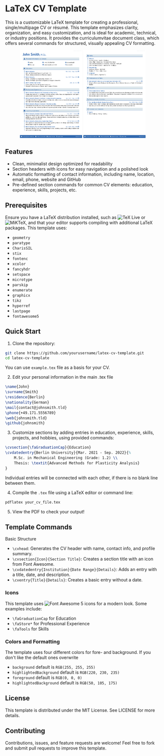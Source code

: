 # LaTeX CV Template

This is a customizable LaTeX template for creating a professional, single/multipage CV or résumé. This template emphasizes clarity, organization, and easy customization, and is ideal for academic, technical, or industry positions. It provides the curriculumvitae document class, which offers several commands for structured, visually appealing CV formatting.

<p align = "center">
    <img src = "screenshots/1.png" alt = "First page" width = "40%"/> <img src = "screenshots/2.png" alt = "Second page" width = "40%"/>
</p>


## Features

- Clean, minimalist design optimized for readability
- Section headers with icons for easy navigation and a polished look
- Automatic formatting of contact information, including name, location, email, phone, website and GitHub
- Pre-defined section commands for common CV elements: education, experience, skills, projects, etc.


## Prerequisites

Ensure you have a LaTeX distribution installed, such as ![TeX Live](https://www.tug.org/texlive/) or ![MiKTeX](https://miktex.org/), and that your editor supports compiling with additional LaTeX packages. This template uses:

- `geometry`
- `paratype`
- `CharisSIL`
- `stix`
- `fontenc`
- `xcolor`
- `fancyhdr`
- `setspace`
- `microtype`
- `parskip`
- `enumerate`
- `graphicx`
- `tikz`
- `hyperref`
- `lastpage`
- `fontawesome5`


## Quick Start

1. Clone the repository:
```sh
git clone https://github.com/yourusername/latex-cv-template.git
cd latex-cv-template
```
You can use `example.tex` file as a basis for your CV.

2. Edit your personal information in the main .tex file
```latex
\name{John}
\surname{Smith}
\residence{Berlin}
\nationality{German}
\mail{contact@johnsmith.tld}
\phone{+49.171.5556789}
\web{johnsmith.tld}
\github{johnsmith}
```

3. Customize sections by adding entries in education, experience, skills, projects, and hobbies, using provided commands:
```latex
\cvsection{\faGraduationCap}{Education}
\cvdatedentry{Berlin University}{Mar. 2021 - Sep. 2022}{%
    M.Sc. in Mechanical Engineering (Grade: 1.2) \\
    Thesis: \textit{Advanced Methods for Plasticity Analysis}
}
```
Individual entries will be connected with each other, if there is no blank line between them.

4. Compile the `.tex` file using a LaTeX editor or command line:
```sh
pdflatex your_cv_file.tex
```

5.	View the PDF to check your output!


## Template Commands

Basic Structure

- `\cvhead`: Generates the CV header with name, contact info, and profile summary.
- `\cvsection{Icon}{Section Title}`: Creates a section title with an icon from Font Awesome.
- `\cvdatedentry{Institution}{Date Range}{Details}`: Adds an entry with a title, date, and description.
- `\cventry{Title}{Details}`: Creates a basic entry without a date.


### Icons

This template uses ![Font Awesome 5](https://ctan.org/pkg/fontawesome5?lang=en) icons for a modern look. Some examples include:

- `\faGraduationCap` for Education
- `\faStore*` for Professional Experience
- `\faTools` for Skills


### Colors and Formatting

The template uses four different colors for fore- and background. If you don't like the default ones overwrite
- `background` default is `RGB(255, 255, 255)`
- `highlightedBackground` default is `RGB(220, 230, 235)`
- `foreground` default is `RGB(0, 0, 0)`
- `highlightedBackground` default is `RGB(50, 105, 175)`


## License

This template is distributed under the MIT License. See LICENSE for more details.


## Contributing

Contributions, issues, and feature requests are welcome! Feel free to fork and submit pull requests to improve this template.
